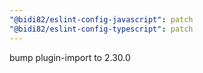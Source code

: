 ```yaml
---
"@bidi82/eslint-config-javascript": patch
"@bidi82/eslint-config-typescript": patch
---
```


bump plugin-import to 2.30.0
